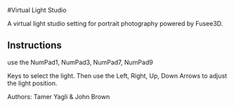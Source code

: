 #Virtual Light Studio

A virtual light studio setting for portrait photography powered by Fusee3D.

## Instructions

use the 
	NumPad1, NumPad3, NumPad7, NumPad9

Keys to select the light. Then use the
	Left, Right, Up, Down
Arrows to adjust the light position.



Authors: Tamer Yagli & John Brown


